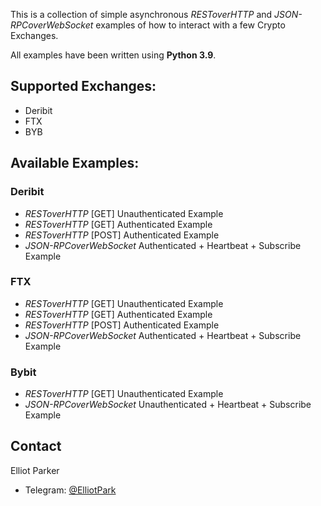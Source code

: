 This is a collection of simple asynchronous *RESToverHTTP* and *JSON-RPCoverWebSocket* examples of how to interact with a few Crypto Exchanges.

All examples have been written using **Python 3.9**.

## Supported Exchanges:

* Deribit
* FTX
* BYB

## Available Examples:

### Deribit
* *RESToverHTTP* [GET] Unauthenticated Example
* *RESToverHTTP* [GET] Authenticated Example
* *RESToverHTTP* [POST] Authenticated Example
* *JSON-RPCoverWebSocket* Authenticated + Heartbeat + Subscribe Example

### FTX
* *RESToverHTTP* [GET] Unauthenticated Example
* *RESToverHTTP* [GET] Authenticated Example
* *RESToverHTTP* [POST] Authenticated Example
* *JSON-RPCoverWebSocket* Authenticated + Heartbeat + Subscribe Example

### Bybit
* *RESToverHTTP* [GET] Unauthenticated Example
* *JSON-RPCoverWebSocket* Unauthenticated + Heartbeat + Subscribe Example

<!-- CONTACT -->
## Contact

Elliot Parker 
* Telegram: [@ElliotPark](https://t.me/ElliotPark)

<!-- MARKDOWN LINKS & IMAGES -->
<!-- https://www.markdownguide.org/basic-syntax/#reference-style-links -->
[linkedin-shield]: https://img.shields.io/badge/-LinkedIn-black.svg?style=for-the-badge&logo=linkedin&colorB=555
[linkedin-url]: https://www.linkedin.com/in/elliot-parker-3454a4167/